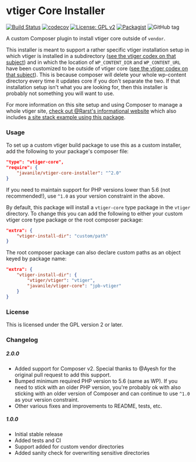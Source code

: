 # vtiger Core Installer

[![Build Status](https://travis-ci.org/javanile/vtiger-core-installer.svg?branch=master)](https://travis-ci.org/javanile/vtiger-core-installer)
[![codecov](https://img.shields.io/codecov/c/github/javanile/vtiger-core-installer/master.svg)](https://codecov.io/gh/javanile/vtiger-core-installer)
[![License: GPL v2](https://img.shields.io/badge/License-GPL%20v2-blue.svg)](https://www.gnu.org/licenses/old-licenses/gpl-2.0.en.html)
[![Packagist](https://img.shields.io/packagist/dt/javanile/vtiger-core-installer.svg)](https://packagist.org/packages/javanile/vtiger-core-installer)
![GitHub tag](https://img.shields.io/github/tag/javanile/vtiger-core-installer.svg)

A custom Composer plugin to install vtiger core outside of `vendor`.

This installer is meant to support a rather specific vtiger installation setup in which vtiger is installed in a subdirectory ([see the vtiger codex on that subject](https://codex.vtiger.org/Giving_vtiger_Its_Own_Directory)) and in which the location of `WP_CONTENT_DIR` and `WP_CONTENT_URL` have been customized to be outside of vtiger core ([see the vtiger codex on that subject](https://codex.vtiger.org/Editing_wp-config.php#Moving_wp-content_folder)). This is because composer will delete your whole wp-content directory every time it updates core if you don't separate the two. If that installation setup isn't what you are looking for, then this installer is probably not something you will want to use.

For more information on this site setup and using Composer to manage a whole vtiger site, [check out @Rarst's informational website](https://composer.rarst.net/) which also includes [a site stack example using this package](https://composer.rarst.net/recipe/site-stack/).

### Usage
To set up a custom vtiger build package to use this as a custom installer, add the following to your package's composer file:

```json
"type": "vtiger-core",
"require": {
	"javanile/vtiger-core-installer": "^2.0"
}
```

If you need to maintain support for PHP versions lower than 5.6 (not recommended!), use `^1.0` as your version constraint in the above.

By default, this package will install a `vtiger-core` type package in the `vtiger` directory. To change this you can add the following to either your custom vtiger core type package or the root composer package:

```json
"extra": {
	"vtiger-install-dir": "custom/path"
}
```

The root composer package can also declare custom paths as an object keyed by package name:

```json
"extra": {
	"vtiger-install-dir": {
		"vtiger/vtiger": "vtiger",
		"javanile/vtiger-core": "jpb-vtiger"
	}
}
```

### License
This is licensed under the GPL version 2 or later.

### Changelog

##### 2.0.0
- Added support for Composer v2. Special thanks to @Ayesh for the original pull request to add this support.
- Bumped minimum required PHP version to 5.6 (same as WP). If you need to stick with an older PHP version, you're probably ok with also sticking with an older version of Composer and can continue to use `^1.0` as your version constraint.
- Other various fixes and improvements to README, tests, etc.

##### 1.0.0
- Initial stable release
- Added tests and CI
- Support added for custom vendor directories
- Added sanity check for overwriting sensitive directories
